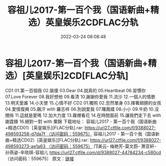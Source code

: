 ﻿---
title: 容祖儿2017-第一百个我（国语新曲+精选）英皇娱乐2CDFLAC分轨
date: 2022-03-24 08:08:48
categories: APE、FLAC、MP3
tags: 华语中文
---
# 容祖儿2017-第一百个我（国语新曲+精选）[英皇娱乐]2CD[FLAC分轨]

CD1
01.第一百個我
02.裝傻
03.Dear
04.說真的
05.Heartbeat
06.習慣你
07.Love Forever
08.我好想他
09.看清
10.謝謝你愛我
11.流沙
12.一個人的情歌
13.明天愛誰
14.小天使
15.心情不好
CD2
01.獨照
02.忽然單身
03.揮著翅膀的女孩
04.愛情復興
05.飆汗 with 羅志祥
06.別說愛我
07.曙鳳蝶
08.小小
09.牛奶
10.沒關係
11.這就是愛嗎
12.加大力度
13.霧裡看花
14.在時間面前
15.讓我們走下去 with 謝霆鋒
16.絕對一對 with 粟錦
下载地址：
容祖儿2017 -
第一百个我（国语新曲+精选CD01）[英皇娱乐][FLAC分轨].rar: https://url27.ctfile.com/f/9388027-498593258-d7da7f （访问密码：559675）
容祖儿2017 -
第一百个我（国语新曲+精选CD02）[英皇娱乐][FLAC分轨].rar: https://url27.ctfile.com/f/9388027-498593273-ae1a63 （访问密码：559675）
邝美云-
梅艳芳-莫文蔚- 萧亚轩- 孙燕姿-辛晓琪-容祖儿
https://url27.ctfile.com/d/9388027-44784234-c580cd
（访问密码：559675）
原文：[链接](https://blog.sina.com.cn/s/blog_1647c7e7601030wcw.html)